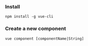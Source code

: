 
### Install
```
npm install -g vue-cli
```

### Create a new component
```
vue component [componentName|String]
```
